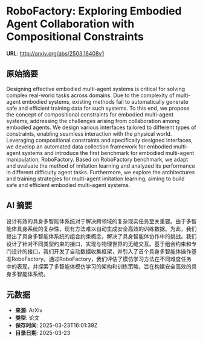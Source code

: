 # RoboFactory: Exploring Embodied Agent Collaboration with Compositional Constraints

**URL**: http://arxiv.org/abs/2503.16408v1

## 原始摘要

Designing effective embodied multi-agent systems is critical for solving
complex real-world tasks across domains. Due to the complexity of multi-agent
embodied systems, existing methods fail to automatically generate safe and
efficient training data for such systems. To this end, we propose the concept
of compositional constraints for embodied multi-agent systems, addressing the
challenges arising from collaboration among embodied agents. We design various
interfaces tailored to different types of constraints, enabling seamless
interaction with the physical world. Leveraging compositional constraints and
specifically designed interfaces, we develop an automated data collection
framework for embodied multi-agent systems and introduce the first benchmark
for embodied multi-agent manipulation, RoboFactory. Based on RoboFactory
benchmark, we adapt and evaluate the method of imitation learning and analyzed
its performance in different difficulty agent tasks. Furthermore, we explore
the architectures and training strategies for multi-agent imitation learning,
aiming to build safe and efficient embodied multi-agent systems.


## AI 摘要

设计有效的具身多智能体系统对于解决跨领域的复杂现实任务至关重要。由于多智能体具身系统的复杂性，现有方法难以自动生成安全高效的训练数据。为此，我们提出了具身多智能体系统的组合约束概念，解决了具身智能体协作中的挑战。我们设计了针对不同类型约束的接口，实现与物理世界的无缝交互。基于组合约束和专门设计的接口，我们开发了自动数据收集框架，并引入了首个具身多智能体操作基准RoboFactory。通过RoboFactory，我们评估了模仿学习方法在不同难度任务中的表现，并探索了多智能体模仿学习的架构和训练策略，旨在构建安全高效的具身多智能体系统。

## 元数据

- **来源**: ArXiv
- **类型**: 论文
- **保存时间**: 2025-03-23T16:01:39Z
- **目录日期**: 2025-03-23
